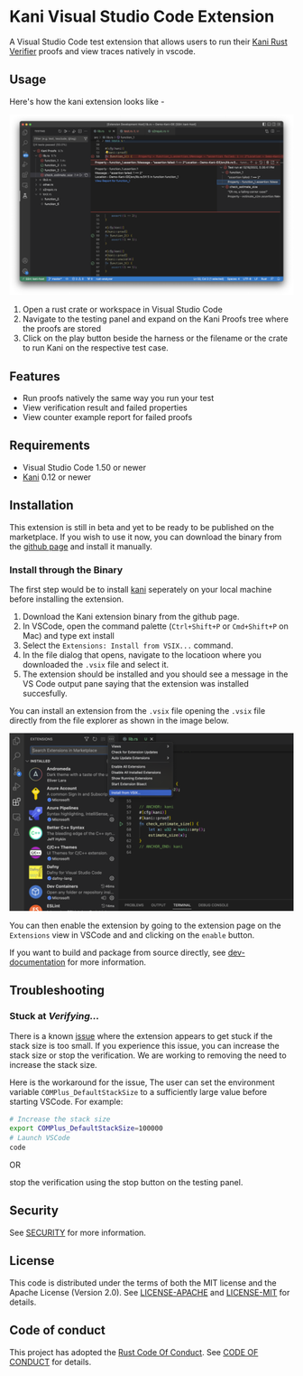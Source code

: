# Kani Visual Studio Code Extension

A Visual Studio Code test extension that allows users to run their [Kani Rust Verifier](https://github.com/model-checking/kani) proofs and view traces natively in vscode.

## Usage

Here's how the kani extension looks like -

![Kani Usage](resources/screenshots/kani-demo.png)

1.  Open a rust crate or workspace in Visual Studio Code
2.  Navigate to the testing panel and expand on the Kani Proofs tree where the proofs are stored
3.  Click on the play button beside the harness or the filename or the crate to run Kani on the respective test case.

## Features

-   Run proofs natively the same way you run your test
-   View verification result and failed properties
-   View counter example report for failed proofs

## Requirements

-   Visual Studio Code 1.50 or newer
-   [Kani](https://github.com/model-checking/kani) 0.12 or newer

## Installation

This extension is still in beta and yet to be ready to be published on the marketplace. If you wish to use it now, you can download the binary from the [github page](https://github.com/model-checking/kani-vscode-extension) and install it manually.

### Install through the Binary

The first step would be to install [kani](https://github.com/model-checking/kani#installation) seperately on your local machine before installing the extension.


1.  Download the Kani extension binary from the github page.
2.  In VSCode, open the command palette (`Ctrl+Shift+P` or `Cmd+Shift+P` on Mac) and type ext install
3.  Select the `Extensions: Install from VSIX...` command.
4.  In the file dialog that opens, navigate to the locatioon where you downloaded the `.vsix` file and select it.
5.  The extension should be installed and you should see a message in the VS Code output pane saying that the extension was installed succesfully.

You can install an extension from the `.vsix` file opening the `.vsix` file directly from the file explorer as shown in the image below.

![Kani install vsix](resources/screenshots/install-kani-extension.png)

You can then enable the extension by going to the extension page on the `Extensions` view in VSCode and and clicking on the `enable` button.

If you want to build and package from source directly, see [dev-documentation](docs/dev-documentation.md) for more information.

## Troubleshooting

### Stuck at *Verifying...*

There is a known [issue](https://github.com/model-checking/kani-vscode-extension/issues/6) where the extension appears to get stuck if the stack size is too small.
If you experience this issue, you can increase the stack size or stop the verification. We are working to removing the need to increase the stack size.

Here is the workaround for the issue,
The user can set the environment variable `COMPlus_DefaultStackSize` to a sufficiently large value before starting VSCode. For example:

```sh
# Increase the stack size
export COMPlus_DefaultStackSize=100000
# Launch VSCode
code
```

OR

stop the verification using the stop button on the testing panel.

## Security

See [SECURITY](.github/SECURITY.md) for more information.

## License

This code is distributed under the terms of both the MIT license and the Apache License (Version 2.0).
See [LICENSE-APACHE](LICENSE-APACHE) and [LICENSE-MIT](LICENSE-MIT) for details.

## Code of conduct

This project has adopted the [Rust Code Of Conduct](https://www.rust-lang.org/policies/code-of-conduct).
See [CODE OF CONDUCT](CODE_OF_CONDUCT.md) for details.
